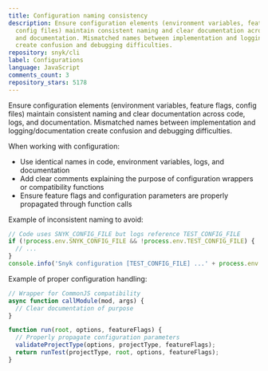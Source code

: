 ```yaml
---
title: Configuration naming consistency
description: Ensure configuration elements (environment variables, feature flags,
  config files) maintain consistent naming and clear documentation across code, logs,
  and documentation. Mismatched names between implementation and logging/documentation
  create confusion and debugging difficulties.
repository: snyk/cli
label: Configurations
language: JavaScript
comments_count: 3
repository_stars: 5178
---
```


Ensure configuration elements (environment variables, feature flags, config files) maintain consistent naming and clear documentation across code, logs, and documentation. Mismatched names between implementation and logging/documentation create confusion and debugging difficulties.

When working with configuration:
- Use identical names in code, environment variables, logs, and documentation
- Add clear comments explaining the purpose of configuration wrappers or compatibility functions
- Ensure feature flags and configuration parameters are properly propagated through function calls

Example of inconsistent naming to avoid:
```javascript
// Code uses SNYK_CONFIG_FILE but logs reference TEST_CONFIG_FILE
if (!process.env.SNYK_CONFIG_FILE && !process.env.TEST_CONFIG_FILE) {
  // ...
}
console.info('Snyk configuration [TEST_CONFIG_FILE] ...' + process.env.SNYK_CONFIG_FILE);
```

Example of proper configuration handling:
```javascript
// Wrapper for CommonJS compatibility
async function callModule(mod, args) {
  // Clear documentation of purpose
}

function run(root, options, featureFlags) {
  // Properly propagate configuration parameters
  validateProjectType(options, projectType, featureFlags);
  return runTest(projectType, root, options, featureFlags);
}
```